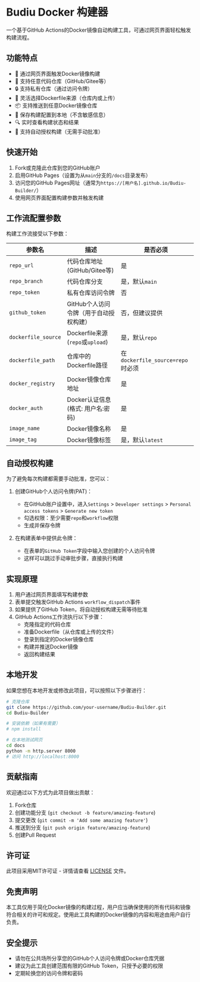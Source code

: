 # Budiu Docker 构建器

一个基于GitHub Actions的Docker镜像自动构建工具，可通过网页界面轻松触发构建流程。

## 功能特点

- 🚀 通过网页界面触发Docker镜像构建
- 🔄 支持任意代码仓库（GitHub/Gitee等）
- 🔒 支持私有仓库（通过访问令牌）
- 📄 灵活选择Dockerfile来源（仓库内或上传）
- 📦 支持推送到任意Docker镜像仓库
- 💾 保存构建配置到本地（不含敏感信息）
- 🔍 实时查看构建状态和结果
- 🔑 支持自动授权构建（无需手动批准）

## 快速开始

1. Fork或克隆此仓库到您的GitHub账户
2. 启用GitHub Pages（设置为从`main`分支的`/docs`目录发布）
3. 访问您的GitHub Pages网址（通常为`https://[用户名].github.io/Budiu-Builder/`）
4. 使用网页界面配置构建参数并触发构建

## 工作流配置参数

构建工作流接受以下参数：

| 参数名 | 描述 | 是否必须 |
|-------|------|---------|
| `repo_url` | 代码仓库地址 (GitHub/Gitee等) | 是 |
| `repo_branch` | 代码仓库分支 | 是，默认`main` |
| `repo_token` | 私有仓库访问令牌 | 否 |
| `github_token` | GitHub个人访问令牌（用于自动授权构建） | 否，但建议提供 |
| `dockerfile_source` | Dockerfile来源 (`repo`或`upload`) | 是，默认`repo` |
| `dockerfile_path` | 仓库中的Dockerfile路径 | 在`dockerfile_source=repo`时必须 |
| `docker_registry` | Docker镜像仓库地址 | 是 |
| `docker_auth` | Docker认证信息 (格式: 用户名:密码) | 是 |
| `image_name` | Docker镜像名称 | 是 |
| `image_tag` | Docker镜像标签 | 是，默认`latest` |

## 自动授权构建

为了避免每次构建都需要手动批准，您可以：

1. 创建GitHub个人访问令牌(PAT)：
   - 在GitHub账户设置中，进入`Settings` > `Developer settings` > `Personal access tokens` > `Generate new token`
   - 勾选权限：至少需要`repo`和`workflow`权限
   - 生成并保存令牌

2. 在构建表单中提供此令牌：
   - 在表单的`GitHub Token`字段中输入您创建的个人访问令牌
   - 这样可以跳过手动审批步骤，直接执行构建

## 实现原理

1. 用户通过网页界面填写构建参数
2. 表单提交触发GitHub Actions `workflow_dispatch`事件
3. 如果提供了GitHub Token，将自动授权构建无需等待批准
4. GitHub Actions工作流执行以下步骤：
   - 克隆指定的代码仓库
   - 准备Dockerfile（从仓库或上传的文件）
   - 登录到指定的Docker镜像仓库
   - 构建并推送Docker镜像
   - 返回构建结果

## 本地开发

如果您想在本地开发或修改此项目，可以按照以下步骤进行：

```bash
# 克隆仓库
git clone https://github.com/your-username/Budiu-Builder.git
cd Budiu-Builder

# 安装依赖（如果有需要）
# npm install

# 在本地测试网页
cd docs
python -m http.server 8000
# 访问 http://localhost:8000
```

## 贡献指南

欢迎通过以下方式为此项目做出贡献：

1. Fork仓库
2. 创建功能分支 (`git checkout -b feature/amazing-feature`)
3. 提交更改 (`git commit -m 'Add some amazing feature'`)
4. 推送到分支 (`git push origin feature/amazing-feature`)
5. 创建Pull Request

## 许可证

此项目采用MIT许可证 - 详情请查看 [LICENSE](LICENSE) 文件。

## 免责声明

本工具仅用于简化Docker镜像的构建过程，用户应当确保使用的所有代码和镜像符合相关的许可和规定。使用此工具构建的Docker镜像的内容和用途由用户自行负责。

## 安全提示

- 请勿在公共场所分享您的GitHub个人访问令牌或Docker仓库凭据
- 建议为此工具创建范围有限的GitHub Token，只授予必要的权限
- 定期轮换您的访问令牌和密码 